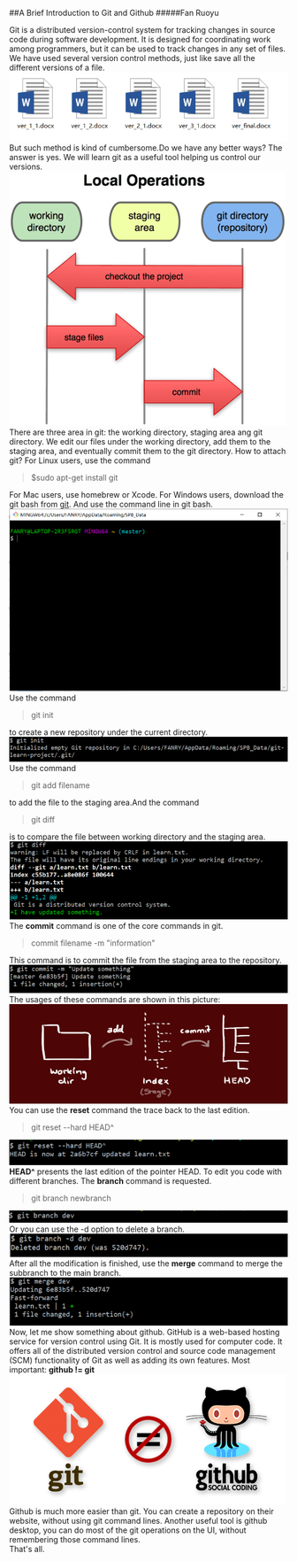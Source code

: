 ##A Brief Introduction to Git and Github
#####Fan Ruoyu

Git is a distributed version-control system for tracking changes in source code during software development. It is designed for coordinating work among programmers, but it can be used to track changes in any set of files. 
We have used several version control methods, just like save all the different versions of a file.
![Naive vesion control](git_and_github1.png)
But such method is kind of cumbersome.Do we have any better ways?
The answer is yes. We will learn git as a useful tool helping us control our versions.
![](git_and_github2.png)
There are three area in git: the working directory, staging area ang git directory. We edit our files under the working directory, add them to the staging area, and eventually commit them to the git directory.
How to attach git? For Linux users, use the command
> $sudo apt-get install git

For Mac users, use homebrew or Xcode.
For Windows users, download the git bash from [git](https://git-scm.com/downloads). And use the command line in git bash.
 ![](git_and_github3.PNG)
Use the command
>git init

to create a new repository under the current directory.
![](git_and_github4.PNG)
Use the command
>git add filename

to add the file to the staging area.And the command 
>git diff

is to compare the file between working directory and the staging area.
![](git_and_github5.png) 
The **commit** command is one of the core commands in git.
>commit filename -m "information"

 This command is to commit the file from the staging area to the repository.
![](git_and_github6.png)
The usages of these commands are shown in this picture:
![](git_and_github7.png)
You can use the **reset** command the trace back to the last edition.
>git reset --hard HEAD^

![](git_and_github8.png)
**HEAD^** presents the last edition of the pointer HEAD.
To edit you code with different branches. The **branch** command is requested.
>git branch newbranch

![](git_and_github9.png)
Or you can use the -d option to delete a branch.
![](git_and_github10.png)
After all the modification is finished, use the **merge** command to merge the subbranch to the main branch.
![](git_and_github11.png)
Now, let me show something about github.
GitHub is a web-based hosting service for version control using Git. It is mostly used for computer code. It offers all of the distributed version control and source code management (SCM) functionality of Git as well as adding its own features.
Most important: **github != git**
![](git_and_github12.png)
Github is much more easier than git. You can create a repository on their website, without using git command lines. Another useful tool is github desktop, you can do most of the git operations on the UI, without remembering those command lines.  
That's all.
